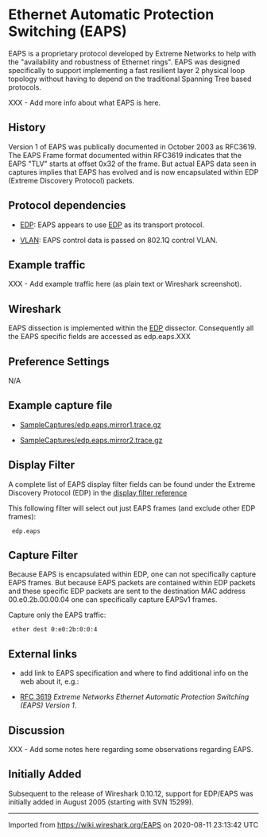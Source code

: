 # Ethernet Automatic Protection Switching (EAPS)

EAPS is a proprietary protocol developed by Extreme Networks to help with the "availability and robustness of Ethernet rings". EAPS was designed specifically to support implementing a fast resilient layer 2 physical loop topology without having to depend on the traditional Spanning Tree based protocols.

XXX - Add more info about what EAPS is here.

## History

Version 1 of EAPS was publically documented in October 2003 as RFC3619. The EAPS Frame format documented within RFC3619 indicates that the EAPS "TLV" starts at offset 0x32 of the frame. But actual EAPS data seen in captures implies that EAPS has evolved and is now encapsulated within EDP (Extreme Discovery Protocol) packets.

## Protocol dependencies

  - [EDP](/EDP): EAPS appears to use [EDP](/EDP) as its transport protocol.

  - [VLAN](/VLAN): EAPS control data is passed on 802.1Q control VLAN.

## Example traffic

XXX - Add example traffic here (as plain text or Wireshark screenshot).

## Wireshark

EAPS dissection is implemented within the [EDP](/EDP) dissector. Consequently all the EAPS specific fields are accessed as edp.eaps.XXX

## Preference Settings

N/A

## Example capture file

  - [SampleCaptures/edp.eaps.mirror1.trace.gz](uploads/__moin_import__/attachments/SampleCaptures/edp.eaps.mirror1.trace.gz)

  - [SampleCaptures/edp.eaps.mirror2.trace.gz](uploads/__moin_import__/attachments/SampleCaptures/edp.eaps.mirror2.trace.gz)

## Display Filter

A complete list of EAPS display filter fields can be found under the Extreme Discovery Protocol (EDP) in the [display filter reference](http://www.wireshark.org/docs/dfref/e/edp.html)

This following filter will select out just EAPS frames (and exclude other EDP frames):

``` 
 edp.eaps 
```

## Capture Filter

Because EAPS is encapsulated within EDP, one can not specifically capture EAPS frames. But because EAPS packets are contained within EDP packets and these specific EDP packets are sent to the destination MAC address 00.e0.2b.00.00.04 one can specifically capture EAPSv1 frames.

Capture only the EAPS traffic:

``` 
 ether dest 0:e0:2b:0:0:4 
```

## External links

  - add link to EAPS specification and where to find additional info on the web about it, e.g.:

  - [RFC 3619](http://www.ietf.org/rfc/rfc3619.txt) *Extreme Networks Ethernet Automatic Protection Switching (EAPS) Version 1*.

## Discussion

XXX - Add some notes here regarding some observations regarding EAPS.

## Initially Added

Subsequent to the release of Wireshark 0.10.12, support for EDP/EAPS was initially added in August 2005 (starting with SVN 15299).

---

Imported from https://wiki.wireshark.org/EAPS on 2020-08-11 23:13:42 UTC
